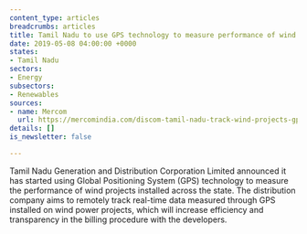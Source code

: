 ```yaml
---
content_type: articles
breadcrumbs: articles
title: Tamil Nadu to use GPS technology to measure performance of wind projects
date: 2019-05-08 04:00:00 +0000
states:
- Tamil Nadu
sectors:
- Energy
subsectors:
- Renewables
sources:
- name: Mercom
  url: https://mercomindia.com/discom-tamil-nadu-track-wind-projects-gps/
details: []
is_newsletter: false

---
```

Tamil Nadu Generation and Distribution Corporation Limited announced it has started using Global Positioning System (GPS) technology to measure the performance of wind projects installed across the state. The distribution company aims to remotely track real-time data measured through GPS installed on wind power projects, which will increase efficiency and transparency in the billing procedure with the developers.
